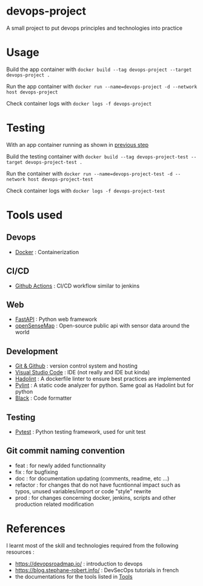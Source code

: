 # devops-project
A small project to put devops principles and technologies into practice

# Usage

Build the app container with ```docker build --tag devops-project --target devops-project .```

Run the app container with ```docker run --name=devops-project -d --network host devops-project```

Check container logs with ```docker logs -f devops-project```

# Testing

With an app container running as shown in [previous step](#usage)

Build the testing container with ```docker build --tag devops-project-test --target devops-project-test .```

Run the container with ```docker run --name=devops-project-test -d --network host devops-project-test```

Check container logs with ```docker logs -f devops-project-test```

# Tools used

## Devops
- [Docker](https://docs.docker.com/) : Containerization

## CI/CD
- [Github Actions](https://github.com/features/actions) : CI/CD workflow similar to jenkins

## Web
- [FastAPI](https://fastapi.tiangolo.com/) : Python web framework
- [openSenseMap](https://opensensemap.org/) : Open-source public api with sensor data around the world

## Development
- [Git & Github](https://github.com/) : version control system and hosting
- [Visual Studio Code](https://code.visualstudio.com/) : IDE (not really and IDE but kinda)
- [Hadolint](https://github.com/hadolint/hadolint) : A dockerfile linter to ensure best practices are implemented
- [Pylint](https://pypi.org/project/pylint/) : A static code analyzer for python. Same goal as Hadolint but for python
- [Black](https://github.com/psf/black) : Code formatter

## Testing
- [Pytest](https://docs.pytest.org/en/stable/) : Python testing framework, used for unit test

## Git commit naming convention
- feat : for newly added functionnality
- fix : for bugfixing
- doc : for documentation updating (comments, readme, etc ...)
- refactor : for changes that do not have fucntionnal impact such as typos, unused variables/import or code "style" rewrite
- prod : for changes concerning docker, jenkins, scripts and other production related modification

# References

I learnt most of the skill and technologies required from the following resources :
- https://devopsroadmap.io/ : introduction to devops
- https://blog.stephane-robert.info/ : DevSecOps tutorials in french
- the documentations for the tools listed in [Tools](#tools-used)
